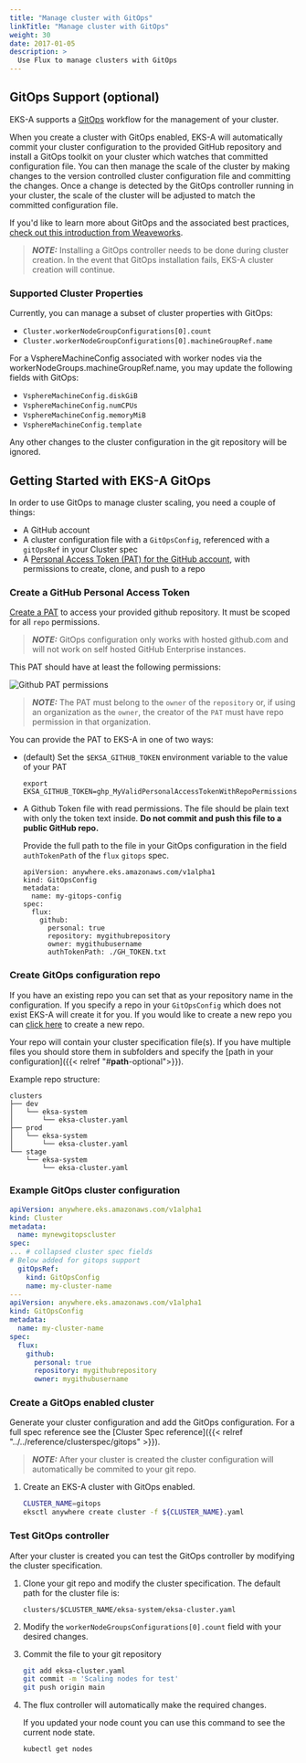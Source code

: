 ```yaml
---
title: "Manage cluster with GitOps"
linkTitle: "Manage cluster with GitOps"
weight: 30
date: 2017-01-05
description: >
  Use Flux to manage clusters with GitOps
---
```


## GitOps Support (optional)

EKS-A supports a [GitOps](https://www.weave.works/technologies/gitops/) workflow for the management of your cluster.

When you create a cluster with GitOps enabled, EKS-A will automatically commit your cluster configuration to the provided GitHub repository and install a GitOps toolkit on your cluster which watches that committed configuration file.
You can then manage the scale of the cluster by making changes to the version controlled cluster configuration file and committing the changes.
Once a change is detected by the GitOps controller running in your cluster, the scale of the cluster will be adjusted to match the committed configuration file.

If you'd like to learn more about GitOps and the associated best practices, [check out this introduction from Weaveworks](https://www.weave.works/technologies/gitops/).

>**_NOTE:_** Installing a GitOps controller needs to be done during cluster creation.
In the event that GitOps installation fails, EKS-A cluster creation will continue.

### Supported Cluster Properties

Currently, you can manage a subset of cluster properties with GitOps:

- `Cluster.workerNodeGroupConfigurations[0].count`
- `Cluster.workerNodeGroupConfigurations[0].machineGroupRef.name`

For a VsphereMachineConfig associated with worker nodes via the workerNodeGroups.machineGroupRef.name, you may update the following fields with GitOps:

- `VsphereMachineConfig.diskGiB`
- `VsphereMachineConfig.numCPUs`
- `VsphereMachineConfig.memoryMiB`
- `VsphereMachineConfig.template`

Any other changes to the cluster configuration in the git repository will be ignored.

## Getting Started with EKS-A GitOps

In order to use GitOps to manage cluster scaling, you need a couple of things:

- A GitHub account
- A cluster configuration file with a `GitOpsConfig`, referenced with a `gitOpsRef` in your Cluster spec
- A [Personal Access Token (PAT) for the GitHub account](https://docs.github.com/en/github/authenticating-to-github/keeping-your-account-and-data-secure/creating-a-personal-access-token), with permissions to create, clone, and push to a repo

### Create a GitHub Personal Access Token

[Create a PAT](https://github.com/settings/tokens/new) to access your provided github repository.
It must be scoped for all `repo` permissions.

>**_NOTE:_** GitOps configuration only works with hosted github.com and will not work on self hosted GitHub Enterprise instances.

This PAT should have at least the following permissions:

![Github PAT permissions](/images/ss5.png)

>**_NOTE:_** The PAT must belong to the `owner` of the `repository` or, if using an organization as the `owner`, the creator of the `PAT` must have repo permission in that organization.

You can provide the PAT to EKS-A in one of two ways:

* (default) Set the `$EKSA_GITHUB_TOKEN` environment variable to the value of your PAT

   ```
   export EKSA_GITHUB_TOKEN=ghp_MyValidPersonalAccessTokenWithRepoPermissions
   ```

* A Github Token file with read permissions.
  The file should be plain text with only the token text inside.
  **Do not commit and push this file to a public GitHub repo.**

  Provide the full path to the file in your GitOps configuration in the field `authTokenPath` of the `flux` `gitops` spec.
  ```
  apiVersion: anywhere.eks.amazonaws.com/v1alpha1
  kind: GitOpsConfig
  metadata:
    name: my-gitops-config
  spec:
    flux:
      github:
        personal: true
        repository: mygithubrepository
        owner: mygithubusername
        authTokenPath: ./GH_TOKEN.txt
  ```

### Create GitOps configuration repo

If you have an existing repo you can set that as your repository name in the configuration.
If you specify a repo in your `GitOpsConfig` which does not exist EKS-A will create it for you.
If you would like to create a new repo you can [click here](https://github.new) to create a new repo.

Your repo will contain your cluster specification file(s).
If you have multiple files you should store them in subfolders and specify the [path in your configuration]({{< relref "#__path__-optional">}}).

Example repo structure:
```
clusters
├── dev
│   └── eksa-system
│       └── eksa-cluster.yaml
├── prod
│   └── eksa-system
│       └── eksa-cluster.yaml
└── stage
    └── eksa-system
        └── eksa-cluster.yaml
```

### Example GitOps cluster configuration

```yaml
apiVersion: anywhere.eks.amazonaws.com/v1alpha1
kind: Cluster
metadata:
  name: mynewgitopscluster
spec:
... # collapsed cluster spec fields
# Below added for gitops support
  gitOpsRef:
    kind: GitOpsConfig
    name: my-cluster-name
---
apiVersion: anywhere.eks.amazonaws.com/v1alpha1
kind: GitOpsConfig
metadata:
  name: my-cluster-name
spec:
  flux:
    github:
      personal: true
      repository: mygithubrepository
      owner: mygithubusername
```

### Create a GitOps enabled cluster

Generate your cluster configuration and add the GitOps configuration.
For a full spec reference see the [Cluster Spec reference]({{< relref "../../reference/clusterspec/gitops" >}}).

>**_NOTE:_** After your cluster is created the cluster configuration will automatically be commited to your git repo.

1. Create an EKS-A cluster with GitOps enabled.

    ```bash
    CLUSTER_NAME=gitops
    eksctl anywhere create cluster -f ${CLUSTER_NAME}.yaml
    ```

### Test GitOps controller

After your cluster is created you can test the GitOps controller by modifying the cluster specification.

1. Clone your git repo and modify the cluster specification.
   The default path for the cluster file is:

    ```
    clusters/$CLUSTER_NAME/eksa-system/eksa-cluster.yaml
    ```

1. Modify the `workerNodeGroupsConfigurations[0].count` field with your desired changes.

1. Commit the file to your git repository

    ```bash
    git add eksa-cluster.yaml
    git commit -m 'Scaling nodes for test'
    git push origin main
    ```

1. The flux controller will automatically make the required changes.

   If you updated your node count you can use this command to see the current node state.
    ```bash
    kubectl get nodes 
    ```
   